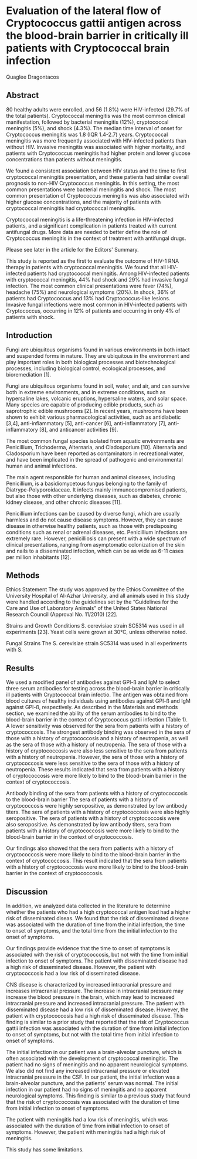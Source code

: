 # Evaluation of the lateral flow of Cryptococcus gattii antigen across the blood-brain barrier in critically ill patients with Cryptococcal brain infection
Quaglee Dragontacos


## Abstract

80 healthy adults were enrolled, and 56 (1.8%) were HIV-infected (29.7% of the total patients). Cryptococcal meningitis was the most common clinical manifestation, followed by bacterial meningitis (12%), cryptococcal meningitis (5%), and shock (4.3%). The median time interval of onset for Cryptococcus meningitis was 1.8 (IQR 1.4-2.7) years. Cryptococcal meningitis was more frequently associated with HIV-infected patients than without HIV. Invasive meningitis was associated with higher mortality, and patients with Cryptococcus meningitis had higher protein and lower glucose concentrations than patients without meningitis.

We found a consistent association between HIV status and the time to first cryptococcal meningitis presentation, and these patients had similar overall prognosis to non-HIV Cryptococcus meningitis. In this setting, the most common presentations were bacterial meningitis and shock. The most common presentation of Cryptococcus meningitis was also associated with higher glucose concentrations, and the majority of patients with cryptococcal meningitis had cryptococcal meningitis.

Cryptococcal meningitis is a life-threatening infection in HIV-infected patients, and a significant complication in patients treated with current antifungal drugs. More data are needed to better define the role of Cryptococcus meningitis in the context of treatment with antifungal drugs.

Please see later in the article for the Editors' Summary.

This study is reported as the first to evaluate the outcome of HIV-1 RNA therapy in patients with cryptococcal meningitis. We found that all HIV-infected patients had cryptococcal meningitis. Among HIV-infected patients with cryptococcal meningitis, 44% had shock and 29% had invasive fungal infection. The most common clinical presentations were fever (74%), headache (75%) and neurological symptoms (20%). In shock, 36% of patients had Cryptococcus and 13% had Cryptococcus-like lesions. Invasive fungal infections were most common in HIV-infected patients with Cryptococcus, occurring in 12% of patients and occurring in only 4% of patients with shock.


## Introduction
Fungi are ubiquitous organisms found in various environments in both intact and suspended forms in nature. They are ubiquitous in the environment and play important roles in both biological processes and biotechnological processes, including biological control, ecological processes, and bioremediation [1].

Fungi are ubiquitous organisms found in soil, water, and air, and can survive both in extreme environments, and in extreme conditions, such as hypersaline lakes, volcanic eruptions, hypersaline waters, and solar space. Many species are capable of producing edible products, such as saprotrophic edible mushrooms [2]. In recent years, mushrooms have been shown to exhibit various pharmacological activities, such as antidiabetic [3,4], anti-inflammatory [5], anti-cancer [6], anti-inflammatory [7], anti-inflammatory [8], and anticancer activities [9].

The most common fungal species isolated from aquatic environments are Penicillium, Trichoderma, Alternaria, and Cladosporium [10]. Alternaria and Cladosporium have been reported as contaminators in recreational water, and have been implicated in the spread of pathogenic and environmental human and animal infections.

The main agent responsible for human and animal diseases, including Penicillium, is a basidiomycetous fungus belonging to the family of Diatrype-Polyporoidaceae. It infects mainly immunocompromised patients, but also those with other underlying diseases, such as diabetes, chronic kidney disease, and other chronic diseases [11].

Penicillium infections can be caused by diverse fungi, which are usually harmless and do not cause disease symptoms. However, they can cause disease in otherwise healthy patients, such as those with predisposing conditions such as renal or adrenal diseases, etc. Penicillium infections are extremely rare. However, penicilliosis can present with a wide spectrum of clinical presentations, ranging from asymptomatic colonization of the skin and nails to a disseminated infection, which can be as wide as 6-11 cases per million inhabitants [12].


## Methods
Ethics Statement
The study was approved by the Ethics Committee of the University Hospital of Al-Azhar University, and all animals used in this study were handled according to the guidelines set by the “Guidelines for the Care and Use of Laboratory Animals” of the United States National Research Council (Approval No. 11/2010) [22].

Strains and Growth Conditions
S. cerevisiae strain SC5314 was used in all experiments [23]. Yeast cells were grown at 30°C, unless otherwise noted.

Fungal Strains
The S. cerevisiae strain SC5314 was used in all experiments with S.


## Results
We used a modified panel of antibodies against GPI-ß and IgM to select three serum antibodies for testing across the blood-brain barrier in critically ill patients with Cryptococcal brain infectio. The antigen was obtained from blood cultures of healthy individuals using antibodies against GPI-ß and IgM against GPI-ß, respectively. As described in the Materials and methods section, we examined the ability of the serum antibodies to bind to the blood-brain barrier in the context of Cryptococcus gattii infection (Table 1). A lower sensitivity was observed for the sera from patients with a history of cryptococcosis. The strongest antibody binding was observed in the sera of those with a history of cryptococcosis and a history of neutropenia, as well as the sera of those with a history of neutropenia. The sera of those with a history of cryptococcosis were also less sensitive to the sera from patients with a history of neutropenia. However, the sera of those with a history of cryptococcosis were less sensitive to the sera of those with a history of neutropenia. These results indicated that sera from patients with a history of cryptococcosis were more likely to bind to the blood-brain barrier in the context of cryptococcosis.

Antibody binding of the sera from patients with a history of cryptococcosis to the blood-brain barrier
The sera of patients with a history of cryptococcosis were highly seropositive, as demonstrated by low antibody titers. The sera of patients with a history of cryptococcosis were also highly seropositive. The sera of patients with a history of cryptococcosis were also seropositive. As demonstrated by low antibody titers, sera from patients with a history of cryptococcosis were more likely to bind to the blood-brain barrier in the context of cryptococcosis.

Our findings also showed that the sera from patients with a history of cryptococcosis were more likely to bind to the blood-brain barrier in the context of cryptococcosis. This result indicated that the sera from patients with a history of cryptococcosis were more likely to bind to the blood-brain barrier in the context of cryptococcosis.


## Discussion
In addition, we analyzed data collected in the literature to determine whether the patients who had a high cryptococcal antigen load had a higher risk of disseminated diseas. We found that the risk of disseminated disease was associated with the duration of time from the initial infection, the time to onset of symptoms, and the total time from the initial infection to the onset of symptoms.

Our findings provide evidence that the time to onset of symptoms is associated with the risk of cryptococcosis, but not with the time from initial infection to onset of symptoms. The patient with disseminated disease had a high risk of disseminated disease. However, the patient with cryptococcosis had a low risk of disseminated disease.

CNS disease is characterized by increased intracranial pressure and increases intracranial pressure. The increase in intracranial pressure may increase the blood pressure in the brain, which may lead to increased intracranial pressure and increased intracranial pressure. The patient with disseminated disease had a low risk of disseminated disease. However, the patient with cryptococcosis had a high risk of disseminated disease. This finding is similar to a prior study that reported that the risk of Cryptococcus gattii infection was associated with the duration of time from initial infection to onset of symptoms, but not with the total time from initial infection to onset of symptoms.

The initial infection in our patient was a brain-alveolar puncture, which is often associated with the development of cryptococcal meningitis. The patient had no signs of meningitis and no apparent neurological symptoms. We also did not find any increased intracranial pressure or elevated intracranial pressure in the CSF. In our patient, the initial infection was a brain-alveolar puncture, and the patients’ serum was normal. The initial infection in our patient had no signs of meningitis and no apparent neurological symptoms. This finding is similar to a previous study that found that the risk of cryptococcosis was associated with the duration of time from initial infection to onset of symptoms.

The patient with meningitis had a low risk of meningitis, which was associated with the duration of time from initial infection to onset of symptoms. However, the patient with meningitis had a high risk of meningitis.

This study has some limitations.
